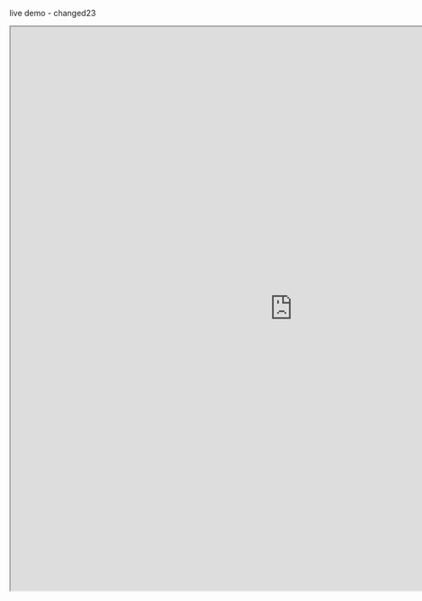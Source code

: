 live demo - changed23

<iframe height="1000" width="1000" src="https://app.leanix.net/dordemo/widget/reporting/circlemap/default"></iframe>
